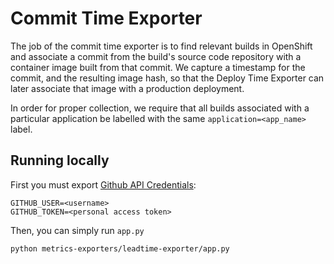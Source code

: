 # Commit Time Exporter

The job of the commit time exporter is to find relevant builds in OpenShift and associate a commit from the build's source code repository with a container image built from that commit. We capture a timestamp for the commit, and the resulting image hash, so that the Deploy Time Exporter can later associate that image with a production deployment.

In order for proper collection, we require that all builds associated with a particular application be labelled with the same `application=<app_name>` label.

## Running locally

First you must export [Github API Credentials](https://github.com/settings/tokens):

    GITHUB_USER=<username>
    GITHUB_TOKEN=<personal access token>

Then, you can simply run `app.py`

    python metrics-exporters/leadtime-exporter/app.py